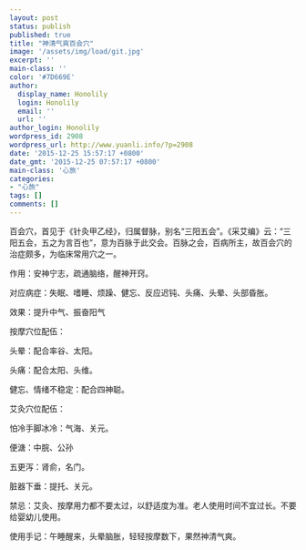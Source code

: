 ```yaml
---
layout: post
status: publish
published: true
title: "神清气爽百会穴"
image: '/assets/img/load/git.jpg'
excerpt: ''
main-class: ''
color: '#7D669E'
author:
  display_name: Honolily
  login: Honolily
  email: ''
  url: ''
author_login: Honolily
wordpress_id: 2908
wordpress_url: http://www.yuanli.info/?p=2908
date: '2015-12-25 15:57:17 +0800'
date_gmt: '2015-12-25 07:57:17 +0800'
main-class: '心旅'
categories:
- "心旅"
tags: []
comments: []
---
```

百会穴，首见于《针灸甲乙经》，归属督脉，别名&ldquo;三阳五会&rdquo;。《采艾编》云：&ldquo;三阳五会，五之为言百也&rdquo;，意为百脉于此交会。百脉之会，百病所主，故百会穴的治症颇多，为临床常用穴之一。

作用：安神宁志，疏通脑络，醒神开窍。

对应病症：失眠、嗜睡、烦躁、健忘、反应迟钝、头痛、头晕、头部昏胀。

效果：提升中气、振奋阳气

按摩穴位配伍：

头晕：配合率谷、太阳。

头痛：配合太阳、头维。

健忘、情绪不稳定：配合四神聪。

艾灸穴位配伍：

怕冷手脚冰冷：气海、关元。

便溏：中脘、公孙

五更泻：肾俞，名门。

脏器下垂：提托、关元。

禁忌：艾灸、按摩用力都不要太过，以舒适度为准。老人使用时间不宜过长。不要给婴幼儿使用。

使用手记：午睡醒来，头晕脑胀，轻轻按摩数下，果然神清气爽。

